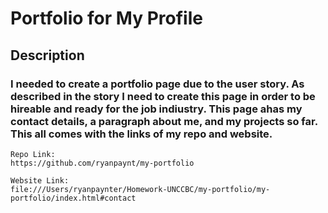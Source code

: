 # Portfolio for My Profile

## Description
### I needed to create a portfolio page due to the user story. As described in the story I need to create this page in order to be hireable and ready for the job indiustry. This page ahas my contact details, a paragraph about me, and my projects so far. This all comes with the links of my repo and website.

```
Repo Link:
https://github.com/ryanpaynt/my-portfolio
```

```
Website Link:
file:///Users/ryanpaynter/Homework-UNCCBC/my-portfolio/my-portfolio/index.html#contact
```

